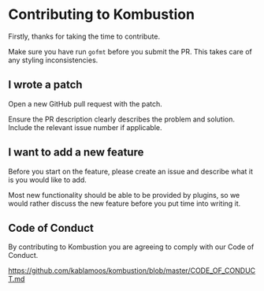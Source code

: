 # Contributing to Kombustion

Firstly, thanks for taking the time to contribute.

Make sure you have run `gofmt` before you submit the PR. This takes care of any
styling inconsistencies.

## I wrote a patch

Open a new GitHub pull request with the patch.

Ensure the PR description clearly describes the problem and solution. Include
the relevant issue number if applicable.

## I want to add a new feature

Before you start on the feature, please create an issue and describe what it is
you would like to add.

Most new functionality should be able to be provided by plugins, so we would
rather discuss the new feature before you put time into writing it.

## Code of Conduct

By contributing to Kombustion you are agreeing to comply with our Code of
Conduct.

https://github.com/kablamoos/kombustion/blob/master/CODE_OF_CONDUCT.md
